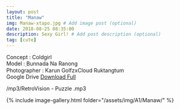 ```yaml
---
layout: post
title: "Manaw"
img: Manaw-xtapo.jpg # Add image post (optional)
date: 2018-08-25 08:35:00
description: Sexy Girl! # Add post description (optional)
tag: [cute]
---
```

Concept : Coldgirl  
Model : ฺBunnada Na Ranong  
Photographer : Karun GolfzxCloud Ruktangtum  
Google Drive [Download Full](http://gestyy.com/e0HS9y)    

/mp3/RetroVision - Puzzle .mp3

{% include image-gallery.html folder="/assets/img/A1/Manaw/" %}
